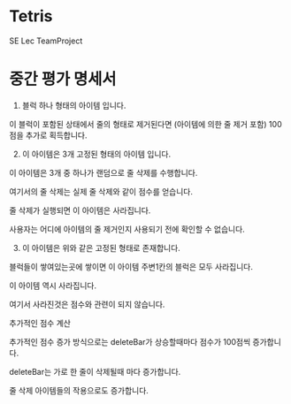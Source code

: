 # Tetris
SE Lec TeamProject



# 중간 평가 명세서


1. 블럭 하나 형태의 아이템 입니다.

이 블럭이 포함된 상태에서 줄의 형태로 제거된다면 (아이템에 의한 줄 제거 포함) 100점을 추가로 획득합니다.



2. 이 아이템은 3개 고정된 형태의 아이템 입니다.

이 아이템은 3개 중 하나가 랜덤으로 줄 삭제를 수행합니다.

여기서의 줄 삭제는 실제 줄 삭제와 같이 점수를 얻습니다.

줄 삭제가 실행되면 이 아이템은 사라집니다.

사용자는 어디에 아이템의 줄 제거인지 사용되기 전에 확인할 수 없습니다.



3. 이 아이템은 위와 같은 고정된 형태로 존재합니다.

블럭들이 쌓여있는곳에 쌓이면 이 아이템 주변1칸의 블럭은 모두 사라집니다.

이 아이템 역시 사라집니다.

여기서 사라진것은 점수와 관련이 되지 않습니다.

추가적인 점수 계산

추가적인 점수 증가 방식으로는 deleteBar가 상승할때마다 점수가 100점씩 증가합니다.

deleteBar는 가로 한 줄이 삭제될때 마다 증가합니다.

줄 삭제 아이템들의 작용으로도 증가합니다.
